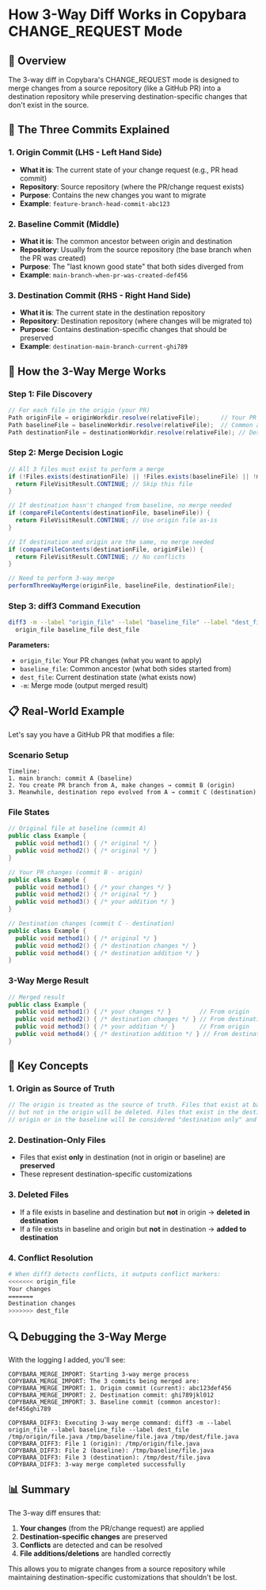 # How 3-Way Diff Works in Copybara CHANGE_REQUEST Mode

## 🎯 **Overview**

The 3-way diff in Copybara's CHANGE_REQUEST mode is designed to merge changes from a source repository (like a GitHub PR) into a destination repository while preserving destination-specific changes that don't exist in the source.

## 🔄 **The Three Commits Explained**

### **1. Origin Commit (LHS - Left Hand Side)**
- **What it is**: The current state of your change request (e.g., PR head commit)
- **Repository**: Source repository (where the PR/change request exists)
- **Purpose**: Contains the new changes you want to migrate
- **Example**: `feature-branch-head-commit-abc123`

### **2. Baseline Commit (Middle)**
- **What it is**: The common ancestor between origin and destination
- **Repository**: Usually from the source repository (the base branch when the PR was created)
- **Purpose**: The "last known good state" that both sides diverged from
- **Example**: `main-branch-when-pr-was-created-def456`

### **3. Destination Commit (RHS - Right Hand Side)**
- **What it is**: The current state in the destination repository
- **Repository**: Destination repository (where changes will be migrated to)
- **Purpose**: Contains destination-specific changes that should be preserved
- **Example**: `destination-main-branch-current-ghi789`

## 🔧 **How the 3-Way Merge Works**

### **Step 1: File Discovery**
```java
// For each file in the origin (your PR)
Path originFile = originWorkdir.resolve(relativeFile);      // Your PR changes
Path baselineFile = baselineWorkdir.resolve(relativeFile);  // Common ancestor
Path destinationFile = destinationWorkdir.resolve(relativeFile); // Destination state
```

### **Step 2: Merge Decision Logic**
```java
// All 3 files must exist to perform a merge
if (!Files.exists(destinationFile) || !Files.exists(baselineFile) || !match) {
  return FileVisitResult.CONTINUE; // Skip this file
}

// If destination hasn't changed from baseline, no merge needed
if (compareFileContents(destinationFile, baselineFile)) {
  return FileVisitResult.CONTINUE; // Use origin file as-is
}

// If destination and origin are the same, no merge needed
if (compareFileContents(destinationFile, originFile)) {
  return FileVisitResult.CONTINUE; // No conflicts
}

// Need to perform 3-way merge
performThreeWayMerge(originFile, baselineFile, destinationFile);
```

### **Step 3: diff3 Command Execution**
```bash
diff3 -m --label "origin_file" --label "baseline_file" --label "dest_file" \
  origin_file baseline_file dest_file
```

**Parameters:**
- `origin_file`: Your PR changes (what you want to apply)
- `baseline_file`: Common ancestor (what both sides started from)
- `dest_file`: Current destination state (what exists now)
- `-m`: Merge mode (output merged result)

## 📋 **Real-World Example**

Let's say you have a GitHub PR that modifies a file:

### **Scenario Setup**
```
Timeline:
1. main branch: commit A (baseline)
2. You create PR branch from A, make changes → commit B (origin)
3. Meanwhile, destination repo evolved from A → commit C (destination)
```

### **File States**
```java
// Original file at baseline (commit A)
public class Example {
  public void method1() { /* original */ }
  public void method2() { /* original */ }
}

// Your PR changes (commit B - origin)
public class Example {
  public void method1() { /* your changes */ }
  public void method2() { /* original */ }
  public void method3() { /* your addition */ }
}

// Destination changes (commit C - destination)  
public class Example {
  public void method1() { /* original */ }
  public void method2() { /* destination changes */ }
  public void method4() { /* destination addition */ }
}
```

### **3-Way Merge Result**
```java
// Merged result
public class Example {
  public void method1() { /* your changes */ }        // From origin
  public void method2() { /* destination changes */ } // From destination
  public void method3() { /* your addition */ }       // From origin
  public void method4() { /* destination addition */ } // From destination
}
```

## 🎯 **Key Concepts**

### **1. Origin as Source of Truth**
```java
// The origin is treated as the source of truth. Files that exist at baseline and destination
// but not in the origin will be deleted. Files that exist in the destination but not in the
// origin or in the baseline will be considered "destination only" and propagated.
```

### **2. Destination-Only Files**
- Files that exist **only** in destination (not in origin or baseline) are **preserved**
- These represent destination-specific customizations

### **3. Deleted Files**
- If a file exists in baseline and destination but **not** in origin → **deleted in destination**
- If a file exists in baseline and origin but **not** in destination → **added to destination**

### **4. Conflict Resolution**
```bash
# When diff3 detects conflicts, it outputs conflict markers:
<<<<<<< origin_file
Your changes
=======
Destination changes  
>>>>>>> dest_file
```

## 🔍 **Debugging the 3-Way Merge**

With the logging I added, you'll see:

```
COPYBARA_MERGE_IMPORT: Starting 3-way merge process
COPYBARA_MERGE_IMPORT: The 3 commits being merged are:
COPYBARA_MERGE_IMPORT: 1. Origin commit (current): abc123def456
COPYBARA_MERGE_IMPORT: 2. Destination commit: ghi789jkl012
COPYBARA_MERGE_IMPORT: 3. Baseline commit (common ancestor): def456ghi789

COPYBARA_DIFF3: Executing 3-way merge command: diff3 -m --label origin_file --label baseline_file --label dest_file /tmp/origin/file.java /tmp/baseline/file.java /tmp/dest/file.java
COPYBARA_DIFF3: File 1 (origin): /tmp/origin/file.java
COPYBARA_DIFF3: File 2 (baseline): /tmp/baseline/file.java  
COPYBARA_DIFF3: File 3 (destination): /tmp/dest/file.java
COPYBARA_DIFF3: 3-way merge completed successfully
```

## 📊 **Summary**

The 3-way diff ensures that:
1. **Your changes** (from the PR/change request) are applied
2. **Destination-specific changes** are preserved
3. **Conflicts** are detected and can be resolved
4. **File additions/deletions** are handled correctly

This allows you to migrate changes from a source repository while maintaining destination-specific customizations that shouldn't be lost.

